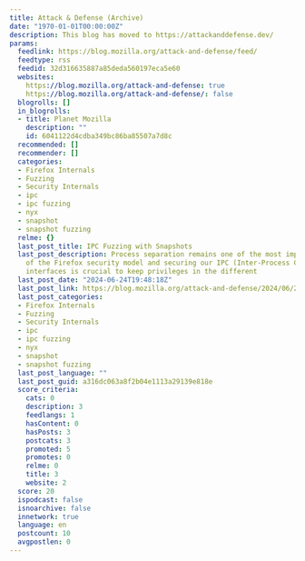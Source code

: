 ```yaml
---
title: Attack & Defense (Archive)
date: "1970-01-01T00:00:00Z"
description: This blog has moved to https://attackanddefense.dev/
params:
  feedlink: https://blog.mozilla.org/attack-and-defense/feed/
  feedtype: rss
  feedid: 32d316635887a85deda560197eca5e60
  websites:
    https://blog.mozilla.org/attack-and-defense: true
    https://blog.mozilla.org/attack-and-defense/: false
  blogrolls: []
  in_blogrolls:
  - title: Planet Mozilla
    description: ""
    id: 6041122d4cdba349bc86ba85507a7d8c
  recommended: []
  recommender: []
  categories:
  - Firefox Internals
  - Fuzzing
  - Security Internals
  - ipc
  - ipc fuzzing
  - nyx
  - snapshot
  - snapshot fuzzing
  relme: {}
  last_post_title: IPC Fuzzing with Snapshots
  last_post_description: Process separation remains one of the most important parts
    of the Firefox security model and securing our IPC (Inter-Process Communication)
    interfaces is crucial to keep privileges in the different
  last_post_date: "2024-06-24T19:48:18Z"
  last_post_link: https://blog.mozilla.org/attack-and-defense/2024/06/24/ipc-fuzzing-with-snapshots/
  last_post_categories:
  - Firefox Internals
  - Fuzzing
  - Security Internals
  - ipc
  - ipc fuzzing
  - nyx
  - snapshot
  - snapshot fuzzing
  last_post_language: ""
  last_post_guid: a316dc063a8f2b04e1113a29139e818e
  score_criteria:
    cats: 0
    description: 3
    feedlangs: 1
    hasContent: 0
    hasPosts: 3
    postcats: 3
    promoted: 5
    promotes: 0
    relme: 0
    title: 3
    website: 2
  score: 20
  ispodcast: false
  isnoarchive: false
  innetwork: true
  language: en
  postcount: 10
  avgpostlen: 0
---
```

